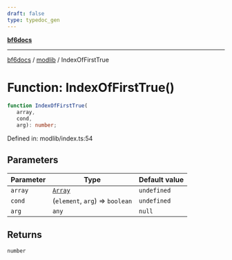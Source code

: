 ```yaml
---
draft: false
type: typedoc_gen
---
```


[**bf6docs**](../../_index.md)

***

[bf6docs](../../_index.md) / [modlib](../_index.md) / IndexOfFirstTrue

# Function: IndexOfFirstTrue()

```ts
function IndexOfFirstTrue(
   array, 
   cond, 
   arg): number;
```

Defined in: modlib/index.ts:54

## Parameters

| Parameter | Type | Default value |
| ------ | ------ | ------ |
| `array` | [`Array`](../../mod/mod/Array/_index.md) | `undefined` |
| `cond` | (`element`, `arg`) => `boolean` | `undefined` |
| `arg` | `any` | `null` |

## Returns

`number`
